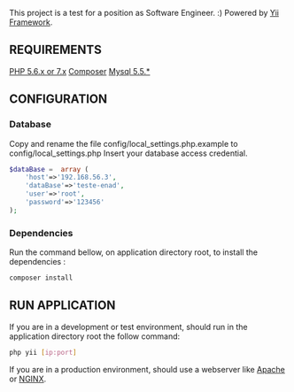 This project is a test for a position as Software Engineer. :)
Powered by  [Yii Framework](http://www.yiiframework.com/).

REQUIREMENTS
------------

[PHP 5.6.x or 7.x](https://php.net)
[Composer](https://getcomposer.org)
[Mysql 5.5.*](https://www.mysql.com/)


CONFIGURATION
-------------

### Database

Copy and rename the file config/local_settings.php.example to config/local_settings.php
Insert your database access credential.

```php
$dataBase =  array (
    'host'=>'192.168.56.3',
    'dataBase'=>'teste-enad',
    'user'=>'root',
    'password'=>'123456'
);
```

### Dependencies

Run the command bellow, on application directory root, to install the dependencies :
```Bash
composer install
```

RUN APPLICATION
---------------

If you are in a development or test environment, should run in the application directory root the follow command:
```Bash
php yii [ip:port]
```

If you are in a production environment, should use a webserver like [Apache](https://www.apache.org/) or [NGINX](https://nginx.org/en/).
